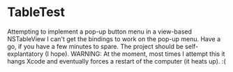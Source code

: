 # TableTest
Attempting to implement a pop-up button menu in a view-based NSTableView
I can't get the bindings to work on the pop-up menu. Have a go, if you have a few minutes to spare.
The project should be self-explantatory (I hope).
WARNING: At the moment, most times I attempt this it hangs Xcode and eventually forces a restart of the computer (it heats up). :(
